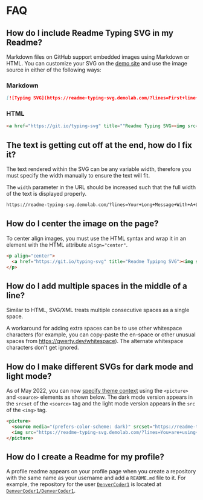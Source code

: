 # FAQ

## How do I include Readme Typing SVG in my Readme?

Markdown files on GitHub support embedded images using Markdown or HTML. You can customize your SVG on the [demo site](https://readme-typing-svg.demolab.com/demo/ "demo site") and use the image source in either of the following ways:

### Markdown

```md
[![Typing SVG](https://readme-typing-svg.demolab.com/?lines=First+line+of+text;Second+line+of+text)](https://git.io/typing-svg "Typing SVG")
```

### HTML

<!-- prettier-ignore-start -->
```html
<a href="https://git.io/typing-svg" title=""Readme Typing SVG><img src="https://readme-typing-svg.demolab.com/?lines=First+line+of+text;Second+line+of+text"/></a>
```
<!-- prettier-ignore-end -->

## The text is getting cut off at the end, how do I fix it?

The text rendered within the SVG can be any variable width, therefore you must specify the width manually to ensure the text will fit.

The `width` parameter in the URL should be increased such that the full width of the text is displayed properly.

```md
https://readme-typing-svg.demolab.com/?lines=Your+Long+Message+With+A+Long+Width&width=460
```

## How do I center the image on the page?

To center align images, you must use the HTML syntax and wrap it in an element with the HTML attribute `align="center"`.

<!-- prettier-ignore-start -->
```html
<p align="center">
  <a href="https://git.io/typing-svg" title="Readme Typipng SVG"><img src="https://readme-typing-svg.demolab.com/?lines=This+image+is+center-aligned&font=Fira%20Code&center=true&width=380&height=50"/></a>
</p>
```
<!-- prettier-ignore-end -->

## How do I add multiple spaces in the middle of a line?

Similar to HTML, SVG/XML treats multiple consecutive spaces as a single space.

A workaround for adding extra spaces can be to use other whitespace characters (for example, you can copy-paste the en-space or other unusual spaces from https://qwerty.dev/whitespace). The alternate whitespace characters don't get ignored.

## How do I make different SVGs for dark mode and light mode?

As of May 2022, you can now [specify theme context](https://github.blog/changelog/2022-05-19-specify-theme-context-for-images-in-markdown-beta/ "specify theme context") using the `<picture>` and `<source>` elements as shown below. The dark mode version appears in the `srcset` of the `<source>` tag and the light mode version appears in the `src` of the `<img>` tag.

<!-- prettier-ignore-start -->
```html
<picture>
  <source media="(prefers-color-scheme: dark)" srcset="https://readme-typing-svg.demolab.com/?lines=You+are+using+dark+mode&color=FFFFFF" />
  <img src="https://readme-typing-svg.demolab.com/?lines=You+are+using+light+mode&color=000000" alt="Readme Typing SVG"/>
</picture>
```
<!-- prettier-ignore-end -->

## How do I create a Readme for my profile?

A profile readme appears on your profile page when you create a repository with the same name as your username and add a `README.md` file to it. For example, the repository for the user [`DenverCoder1`](https://github.com/DenverCoder1 "DenverCoder1") is located at [`DenverCoder1/DenverCoder1`](https://github.com/DenverCoder1/DenverCoder1 "DenverCoder1/DenverCoder1").
